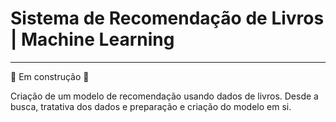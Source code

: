 # Sistema de Recomendação de Livros | Machine Learning

---

:construction: Em construção :construction:

Criação de um modelo de recomendação usando dados de livros. Desde a busca, tratativa dos dados e preparação e criação do  modelo em si.
